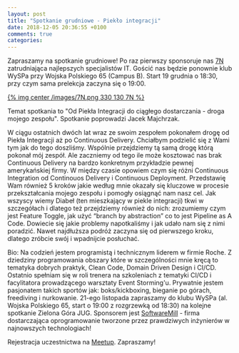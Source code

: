 ```yaml
---
layout: post
title: "Spotkanie grudniowe - Piekło integracji"
date: 2018-12-05 20:36:55 +0100
comments: true
categories: 
---
```


Zapraszamy na spotkanie grudniowe! Po raz pierwszy sponsoruje nas <a href="https://www.7n.com" target="_blank">7N</a> zatrudniająca najlepszych specjalistów IT. 
Gościć nas będzie ponownie klub WySPa przy Wojska Polskiego 65 (Campus B). Start 19 grudnia o 18:30, przy czym sama prelekcja zaczyna się o 19:00.

[{% img center /images/7N.png 330 130 7N %}](https://7n.com/)

Temat spotkania to "Od Piekła Integracji do ciągłego dostarczania - droga mojego zespołu". Spotkanie poprowadzi Jacek Majchrzak.

<!-- more -->

W ciągu ostatnich dwóch lat wraz ze swoim zespołem pokonałem drogę od Piekła Integracji aż po Continuous Delivery. Chciałbym podzielić się z Wami tym jak do tego doszliśmy. Wspólnie przejdziemy tą samą drogę którą pokonał mój zespół. Ale zaczniemy od tego ile może kosztować nas brak Continuous Delivery na bardzo konkretnym przykładzie pewnej amerykańskiej firmy. W między czasie opowiem czym się różni Continuous Integration od Continouos Delivery i Continuous Deployment. Przedstawię Wam również 5 kroków jakie według mnie okazały się kluczowe w procesie przekształcania mojego zespołu i pomogły osiągnąć nam nasz cel. Jak wszyscy wiemy Diabeł (ten mieszkający w piekle integracji) tkwi w szczegółach i dlatego też przejdziemy również do nich: zrozumiemy czym jest Feature Toggle, jak użyć “branch by abstraction” co to jest Pipeline as A Code. Dowiecie się jakie problemy napotkaliśmy i jak udało nam się z nimi poradzić. Nawet najdłuższa podróż zaczyna się od pierwszego kroku, dlatego zróbcie swój i wpadnijcie posłuchać.

Bio:
Na codzień jestem programistą i technicznym liderem w firmie Roche. Z dziedziny programowania obszary które w szczególności mnie kręcą to tematyka dobrych praktyk, Clean Code, Domain Driven Design i CI/CD. Ostatnio spełniam się w roli trenera na szkoleniach z tematyki CI/CD i facylitatora prowadzącego warsztaty Event Storming'u. Prywatnie jestem pasjonatem takich sportów jak: boks/kickboxing, bieganie po górach, freediving i nurkowanie.
21-ego listopada zapraszamy do klubu WySPa (al. Wojska Polskiego 65, start o 19:00 z rozgrzewką od 18:30) na kolejne spotkanie Zielona Góra JUG. Sponsorem jest <a href="https://www.softwaremill.com/" target="_blank">SoftwareMill</a> - firma dostarczająca oprogramowanie tworzone przez prawdziwych inżynierów w najnowszych technologiach!

Rejestracja uczestnictwa na <a href="https://www.meetup.com/pl-PL/Zielona-Gora-JUG/events/256972305/">Meetup</a>. Zapraszamy!